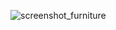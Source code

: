 ![screenshot_furniture](https://user-images.githubusercontent.com/103949296/200255329-1ee0981b-b530-4e27-ba8f-2803edda1376.png)